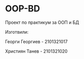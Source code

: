 # OOP-BD

Проект по практикум за ООП и БД

Изготвили:

Георги Георгиев - 2101321017

Християн Танев - 2101321020
